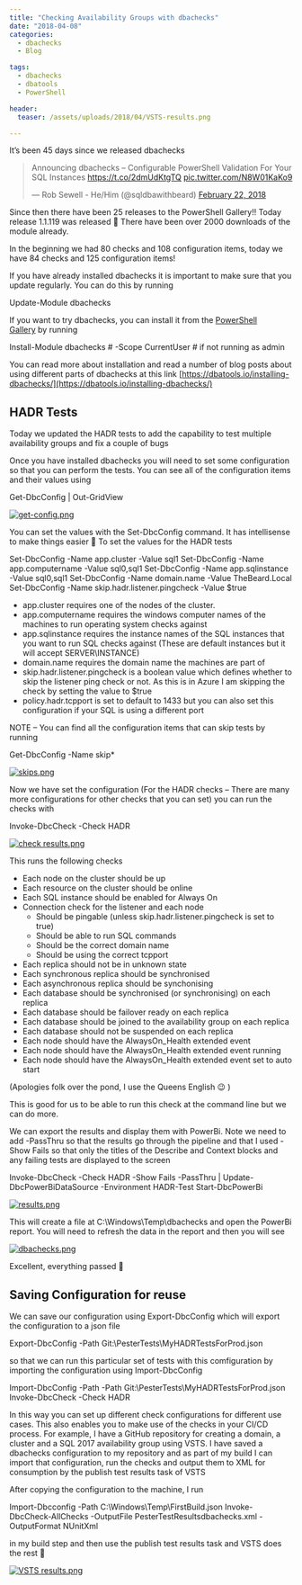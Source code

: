```yaml
---
title: "Checking Availability Groups with dbachecks"
date: "2018-04-08" 
categories:
  - dbachecks
  - Blog

tags:
  - dbachecks
  - dbatools
  - PowerShell

header:
  teaser: /assets/uploads/2018/04/VSTS-results.png

---
```

It’s been 45 days since we released dbachecks

<blockquote class="twitter-tweet"><p lang="en" dir="ltr">Announcing dbachecks – Configurable PowerShell Validation For Your SQL Instances <a href="https://t.co/2dmUdKtgTQ">https://t.co/2dmUdKtgTQ</a> <a href="https://t.co/N8W01KaKo9">pic.twitter.com/N8W01KaKo9</a></p>&mdash; Rob Sewell - He/Him (@sqldbawithbeard) <a href="https://twitter.com/sqldbawithbeard/status/966643862176493568?ref_src=twsrc%5Etfw">February 22, 2018</a></blockquote> <script async src="https://platform.twitter.com/widgets.js" charset="utf-8"></script>

Since then there have been 25 releases to the PowerShell Gallery!! Today release 1.1.119 was released 🙂 There have been over 2000 downloads of the module already.

In the beginning we had 80 checks and 108 configuration items, today we have 84 checks and 125 configuration items!

If you have already installed dbachecks it is important to make sure that you update regularly. You can do this by running

Update-Module dbachecks

If you want to try dbachecks, you can install it from the [PowerShell Gallery](https://www.powershellgallery.com/packages/dbachecks) by running

Install-Module dbachecks # -Scope CurrentUser # if not running as admin

You can read more about installation and read a number of blog posts about using different parts of dbachecks at this link [https://dbatools.io/installing-dbachecks/](https://dbatools.io/installing-dbachecks/)

HADR Tests
----------

Today we updated the HADR tests to add the capability to test multiple availability groups and fix a couple of bugs

Once you have installed dbachecks you will need to set some configuration so that you can perform the tests. You can see all of the configuration items and their values using

Get-DbcConfig | Out-GridView

[![get-config.png](/assets/uploads/2018/04/get-config.png)](/assets/uploads/2018/04/get-config.png)

You can set the values with the Set-DbcConfig command. It has intellisense to make things easier 🙂 To set the values for the HADR tests

Set-DbcConfig -Name app.cluster -Value sql1
Set-DbcConfig -Name app.computername -Value sql0,sql1
Set-DbcConfig -Name app.sqlinstance -Value sql0,sql1
Set-DbcConfig -Name domain.name -Value TheBeard.Local
Set-DbcConfig -Name skip.hadr.listener.pingcheck -Value $true

*   app.cluster requires one of the nodes of the cluster.
*   app.computername requires the windows computer names of the machines to run operating system checks against
*   app.sqlinstance requires the instance names of the SQL instances that you want to run SQL checks against (These are default instances but it will accept SERVER\\INSTANCE)
*   domain.name requires the domain name the machines are part of
*   skip.hadr.listener.pingcheck is a boolean value which defines whether to skip the listener ping check or not. As this is in Azure I am skipping the check by setting the value to $true
*   policy.hadr.tcpport is set to default to 1433 but you can also set this configuration if your SQL is using a different port

NOTE – You can find all the configuration items that can skip tests by running

Get-DbcConfig -Name skip*

[![skips.png](/assets/uploads/2018/04/skips.png)](/assets/uploads/2018/04/skips.png)

Now we have set the configuration (For the HADR checks – There are many more configurations for other checks that you can set) you can run the checks with

Invoke-DbcCheck -Check HADR

[![check results.png](/assets/uploads/2018/04/check-results.png)](/assets/uploads/2018/04/check-results.png)

This runs the following checks

*   Each node on the cluster should be up
*   Each resource on the cluster should be online
*   Each SQL instance should be enabled for Always On
*   Connection check for the listener and each node
    *   Should be pingable (unless skip.hadr.listener.pingcheck is set to true)
    *   Should be able to run SQL commands
    *   Should be the correct domain name
    *   Should be using the correct tcpport
*   Each replica should not be in unknown state
*   Each synchronous replica should be synchronised
*   Each asynchronous replica should be synchonising
*   Each database should be synchronised (or synchronising) on each replica
*   Each database should be failover ready on each replica
*   Each database should be joined to the availability group on each replica
*   Each database should not be suspended on each replica
*   Each node should have the AlwaysOn_Health extended event
*   Each node should have the AlwaysOn_Health extended event running
*   Each node should have the AlwaysOn_Health extended event set to auto start

(Apologies folk over the pond, I use the Queens English 😉 )

This is good for us to be able to run this check at the command line but we can do more.

We can export the results and display them with PowerBi. Note we need to add -PassThru so that the results go through the pipeline and that I used -Show Fails so that only the titles of the Describe and Context blocks and any failing tests are displayed to the screen

Invoke-DbcCheck -Check HADR -Show Fails -PassThru | Update-DbcPowerBiDataSource -Environment HADR-Test
Start-DbcPowerBi

[![results.png](/assets/uploads/2018/04/results.png)](/assets/uploads/2018/04/results.png)

This will create a file at C:\\Windows\\Temp\\dbachecks and open the PowerBi report. You will need to refresh the data in the report and then you will see

[![dbachecks.png](/assets/uploads/2018/04/dbachecks.png)](/assets/uploads/2018/04/dbachecks.png)

Excellent, everything passed 🙂

Saving Configuration for reuse
------------------------------

We can save our configuration using Export-DbcConfig which will export the configuration to a json file

Export-DbcConfig -Path Git:\\PesterTests\\MyHADRTestsForProd.json

so that we can run this particular set of tests with this comfiguration by importing the configuration using Import-DbcConfig

Import-DbcConfig -Path -Path Git:\\PesterTests\\MyHADRTestsForProd.json
Invoke-DbcCheck -Check HADR

In this way you can set up different check configurations for different use cases. This also enables you to make use of the checks in your CI/CD process. For example, I have a GitHub repository for creating a domain, a cluster and a SQL 2017 availability group using VSTS. I have saved a dbachecks configuration to my repository and as part of my build I can import that configuration, run the checks and output them to XML for consumption by the publish test results task of VSTS

After copying the configuration to the machine, I run

Import-Dbcconfig -Path C:\\Windows\\Temp\\FirstBuild.json
Invoke-DbcCheck-AllChecks -OutputFile PesterTestResultsdbachecks.xml -OutputFormat NUnitXml

in my build step and then use the publish test results task and VSTS does the rest 🙂

[![VSTS results.png](/assets/uploads/2018/04/VSTS-results.png)](/assets/uploads/2018/04/VSTS-results.png)








